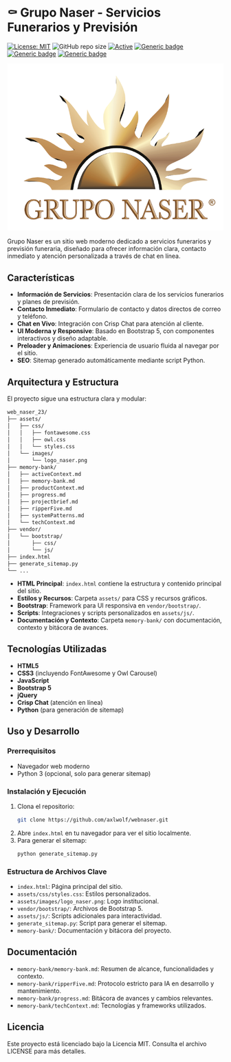 # ⚰️ Grupo Naser - Servicios Funerarios y Previsión

[![License: MIT](https://img.shields.io/badge/License-MIT-yellow.svg)](https://opensource.org/licenses/MIT "MIT License")
![GitHub repo size](https://img.shields.io/github/repo-size/axlwolf/webnaser)
[![Active](http://img.shields.io/badge/Status-Active-green.svg)](https://github.com/axlwolf/webnaser)
[![Generic badge](https://img.shields.io/badge/lang-html%2Bcss%2Bjs-blue.svg)](https://developer.mozilla.org/en-US/docs/Web)
[![Generic badge](https://img.shields.io/badge/framework-bootstrap%205-red.svg)](https://getbootstrap.com/)
[![Generic badge](https://img.shields.io/badge/last%20updated-06--2025-blue)](https://github.com/axlwolf/webnaser)

![Grupo Naser Logo](assets/images/logo_naser.png)

Grupo Naser es un sitio web moderno dedicado a servicios funerarios y previsión funeraria, diseñado para ofrecer información clara, contacto inmediato y atención personalizada a través de chat en línea.

## Características

- **Información de Servicios**: Presentación clara de los servicios funerarios y planes de previsión.
- **Contacto Inmediato**: Formulario de contacto y datos directos de correo y teléfono.
- **Chat en Vivo**: Integración con Crisp Chat para atención al cliente.
- **UI Moderna y Responsive**: Basado en Bootstrap 5, con componentes interactivos y diseño adaptable.
- **Preloader y Animaciones**: Experiencia de usuario fluida al navegar por el sitio.
- **SEO**: Sitemap generado automáticamente mediante script Python.

## Arquitectura y Estructura

El proyecto sigue una estructura clara y modular:

```
web_naser_23/
├── assets/
│   ├── css/
│   │   ├── fontawesome.css
│   │   ├── owl.css
│   │   └── styles.css
│   └── images/
│       └── logo_naser.png
├── memory-bank/
│   ├── activeContext.md
│   ├── memory-bank.md
│   ├── productContext.md
│   ├── progress.md
│   ├── projectbrief.md
│   ├── ripperFive.md
│   ├── systemPatterns.md
│   └── techContext.md
├── vendor/
│   └── bootstrap/
│       ├── css/
│       └── js/
├── index.html
├── generate_sitemap.py
└── ...
```

- **HTML Principal**: `index.html` contiene la estructura y contenido principal del sitio.
- **Estilos y Recursos**: Carpeta `assets/` para CSS y recursos gráficos.
- **Bootstrap**: Framework para UI responsiva en `vendor/bootstrap/`.
- **Scripts**: Integraciones y scripts personalizados en `assets/js/`.
- **Documentación y Contexto**: Carpeta `memory-bank/` con documentación, contexto y bitácora de avances.

## Tecnologías Utilizadas

- **HTML5**
- **CSS3** (incluyendo FontAwesome y Owl Carousel)
- **JavaScript**
- **Bootstrap 5**
- **jQuery**
- **Crisp Chat** (atención en línea)
- **Python** (para generación de sitemap)

## Uso y Desarrollo

### Prerrequisitos

- Navegador web moderno
- Python 3 (opcional, solo para generar sitemap)

### Instalación y Ejecución

1. Clona el repositorio:
   ```bash
   git clone https://github.com/axlwolf/webnaser.git
   ```
2. Abre `index.html` en tu navegador para ver el sitio localmente.
3. Para generar el sitemap:
   ```bash
   python generate_sitemap.py
   ```

### Estructura de Archivos Clave

- `index.html`: Página principal del sitio.
- `assets/css/styles.css`: Estilos personalizados.
- `assets/images/logo_naser.png`: Logo institucional.
- `vendor/bootstrap/`: Archivos de Bootstrap 5.
- `assets/js/`: Scripts adicionales para interactividad.
- `generate_sitemap.py`: Script para generar el sitemap.
- `memory-bank/`: Documentación y bitácora del proyecto.

## Documentación

- `memory-bank/memory-bank.md`: Resumen de alcance, funcionalidades y contexto.
- `memory-bank/ripperFive.md`: Protocolo estricto para IA en desarrollo y mantenimiento.
- `memory-bank/progress.md`: Bitácora de avances y cambios relevantes.
- `memory-bank/techContext.md`: Tecnologías y frameworks utilizados.

## Licencia

Este proyecto está licenciado bajo la Licencia MIT. Consulta el archivo LICENSE para más detalles.
